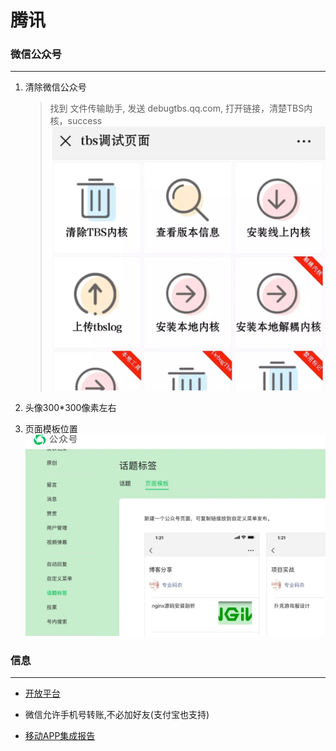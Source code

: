 # 腾讯

### 微信公众号

***

1. 清除微信公众号

    >找到 文件传输助手, 发送 debugtbs.qq.com, 打开链接，清楚TBS内核，success
    ![tbs](webp/tencent/tbs.webp "tbs")

2. 头像300*300像素左右

3. 页面模板位置
    ![page_template](webp/tencent/page_template.webp "page_template")

### 信息

***

* [开放平台](https://developers.weixin.qq.com)

* 微信允许手机号转账,不必加好友(支付宝也支持)

* [移动APP集成报告](https://bugly.qq.com/)
